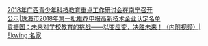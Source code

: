   
[2018年广西青少年科技教育重点工作研讨会在南宁召开](http://www.dianyue.me/archives/249/4k52fbt74538yri0/)  
[公示|珠海市2018年第一批推荐申报高新技术企业认定名单](http://www.dianyue.me/archives/785/lwcpwrco9xuxbmry/)  
[袁振国：未来对学校教育的挑战——以变应变，决胜未来！（内附视频）| Ekwing 名家](http://www.dianyue.me/archives/533/1ddrjutog4msypgs/)